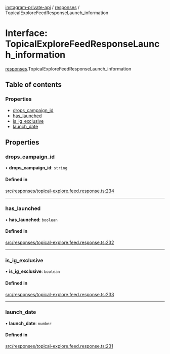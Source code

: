[instagram-private-api](../../README.md) / [responses](../../modules/responses.md) / TopicalExploreFeedResponseLaunch_information

# Interface: TopicalExploreFeedResponseLaunch\_information

[responses](../../modules/responses.md).TopicalExploreFeedResponseLaunch_information

## Table of contents

### Properties

- [drops\_campaign\_id](TopicalExploreFeedResponseLaunch_information.md#drops_campaign_id)
- [has\_launched](TopicalExploreFeedResponseLaunch_information.md#has_launched)
- [is\_ig\_exclusive](TopicalExploreFeedResponseLaunch_information.md#is_ig_exclusive)
- [launch\_date](TopicalExploreFeedResponseLaunch_information.md#launch_date)

## Properties

### drops\_campaign\_id

• **drops\_campaign\_id**: `string`

#### Defined in

[src/responses/topical-explore.feed.response.ts:234](https://github.com/Nerixyz/instagram-private-api/blob/b3351b9/src/responses/topical-explore.feed.response.ts#L234)

___

### has\_launched

• **has\_launched**: `boolean`

#### Defined in

[src/responses/topical-explore.feed.response.ts:232](https://github.com/Nerixyz/instagram-private-api/blob/b3351b9/src/responses/topical-explore.feed.response.ts#L232)

___

### is\_ig\_exclusive

• **is\_ig\_exclusive**: `boolean`

#### Defined in

[src/responses/topical-explore.feed.response.ts:233](https://github.com/Nerixyz/instagram-private-api/blob/b3351b9/src/responses/topical-explore.feed.response.ts#L233)

___

### launch\_date

• **launch\_date**: `number`

#### Defined in

[src/responses/topical-explore.feed.response.ts:231](https://github.com/Nerixyz/instagram-private-api/blob/b3351b9/src/responses/topical-explore.feed.response.ts#L231)
